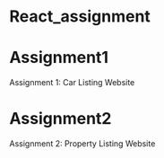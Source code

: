 # React_assignment
# Assignment1
Assignment 1: Car Listing Website
# Assignment2
Assignment 2: Property Listing Website
